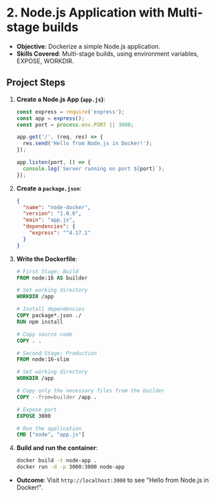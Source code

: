 # **2. Node.js Application with Multi-stage builds**

- **Objective**: Dockerize a simple Node.js application.
- **Skills Covered**: Multi-stage builds, using environment variables, EXPOSE, WORKDIR.

## **Project Steps**

   1. **Create a Node.js App (`app.js`)**:

      ```javascript
      const express = require('express');
      const app = express();
      const port = process.env.PORT || 3000;

      app.get('/', (req, res) => {
        res.send('Hello from Node.js in Docker!');
      });

      app.listen(port, () => {
        console.log(`Server running on port ${port}`);
      });
      ```

   2. **Create a `package.json`**:

      ```json
      {
        "name": "node-docker",
        "version": "1.0.0",
        "main": "app.js",
        "dependencies": {
          "express": "^4.17.1"
        }
      }
      ```

   3. **Write the Dockerfile**:

      ```dockerfile
      # First Stage: Build
      FROM node:16 AS builder

      # Set working directory
      WORKDIR /app

      # Install dependencies
      COPY package*.json ./
      RUN npm install

      # Copy source code
      COPY . .

      # Second Stage: Production
      FROM node:16-slim

      # Set working directory
      WORKDIR /app

      # Copy only the necessary files from the builder
      COPY --from=builder /app .

      # Expose port
      EXPOSE 3000

      # Run the application
      CMD ["node", "app.js"]
      ```

   4. **Build and run the container**:

      ```bash
      docker build -t node-app .
      docker run -d -p 3000:3000 node-app
      ```

- **Outcome**: Visit `http://localhost:3000` to see "Hello from Node.js in Docker!".
